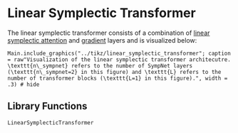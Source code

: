 # Linear Symplectic Transformer

The linear symplectic transformer consists of a combination of [linear symplectic attention](@ref "Linear Symplectic Attention") and [gradient](@ref "SympNet Gradient Layer") layers and is visualized below: 

```@example
Main.include_graphics("../tikz/linear_symplectic_transformer"; caption = raw"Visualization of the linear symplectic transformer architecutre. \texttt{n\_sympnet} refers to the number of SympNet layers (\texttt{n\_sympnet=2} in this figure) and \texttt{L} refers to the number of transformer blocks (\texttt{L=1} in this figure).", width = .3) # hide
```

## Library Functions

```@docs; canonical=false
LinearSymplecticTransformer
```